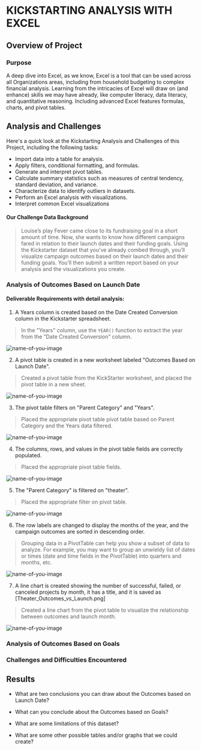 # KICKSTARTING ANALYSIS WITH EXCEL

## Overview of Project

### Purpose
A deep dive into Excel, as we know, Excel is a tool that can be used across all Organizations areas, including from household budgeting to complex financial analysis. 
Learning from the intricacies of Excel will draw on (and enhance) skills we may have already, like computer literacy, data literacy, and quantitative reasoning. 
Including advanced Excel features formulas, charts, and pivot tables. 

## Analysis and Challenges
Here's a quick look at the Kickstarting Analysis and Challenges of this Project, including the following tasks:

- Import data into a table for analysis.
- Apply filters, conditional formatting, and formulas.
- Generate and interpret pivot tables.
- Calculate summary statistics such as measures of central tendency, standard deviation, and variance.
- Characterize data to identify outliers in datasets.
- Perform an Excel analysis with visualizations.
- Interpret common Excel visualizations

#### Our Challenge Data Background
> Louise’s play Fever came close to its fundraising goal in a short amount of time. Now, she wants to know how different campaigns fared in relation to their launch dates and their funding goals. Using the Kickstarter dataset that you’ve already combed through, you’ll visualize campaign outcomes based on their launch dates and their funding goals. You’ll then submit a written report based on your analysis and the visualizations you create.

### Analysis of Outcomes Based on Launch Date
 
#### Deliverable Requirements with detail analysis:
1. A Years column is created based on the Date Created Conversion column in the Kickstarter spreadsheet.

> In the "Years" column, use the `YEAR()` function to extract the year from the “Date Created Conversion” column.

![name-of-you-image](https://github.com/emmanuelmartinezs/kickstarter-analysis/blob/master/A%20Years%20column%20is%20created.PNG?raw=true)


2. A pivot table is created in a new worksheet labeled "Outcomes Based on Launch Date".

> Created a pivot table from the KickStarter worksheet, and placed the pivot table in a new sheet.

![name-of-you-image](https://github.com/emmanuelmartinezs/kickstarter-analysis/blob/master/Pivot%20Table%20for%20Outcomes%20Based%20on%20Launch%20Date.PNG?raw=true)


3. The pivot table filters on "Parent Category" and "Years".

> Placed the appropriate pivot table pivot table based on Parent Category and the Years data filtered.

![name-of-you-image](https://github.com/emmanuelmartinezs/kickstarter-analysis/blob/master/Pivot%20table%20filters%20on%20Parent%20Category%20and%20Years.PNG?raw=true)


4. The columns, rows, and values in the pivot table fields are correctly populated.

> Placed the appropriate pivot table fields.

![name-of-you-image](https://github.com/emmanuelmartinezs/kickstarter-analysis/blob/master/A%20Years%20column%20is%20created.PNG?raw=true)


5. The "Parent Category" is filtered on "theater".

> Placed the appropriate filter on pivot table.

![name-of-you-image](https://github.com/emmanuelmartinezs/kickstarter-analysis/blob/master/Filtered%20on%20Theater.PNG?raw=true)


6. The row labels are changed to display the months of the year, and the campaign outcomes are sorted in descending order.

> Grouping data in a PivotTable can help you show a subset of data to analyze. For example, you may want to group an unwieldy list of dates or times (date and time fields in the PivotTable) into quarters and months, etc.

![name-of-you-image](https://github.com/emmanuelmartinezs/kickstarter-analysis/blob/master/Month%20on%20Row%20and%20Outcomes%20in%20descending.PNG?raw=true)


7. A line chart is created showing the number of successful, failed, or canceled projects by month, it has a title, and it is saved as [Theater_Outcomes_vs_Launch.png]

> Created a line chart from the pivot table to visualize the relationship between outcomes and launch month.

![name-of-you-image](https://github.com/emmanuelmartinezs/kickstarter-analysis/blob/master/Theater_Outcomes_vs_Launch.PNG?raw=true)



### Analysis of Outcomes Based on Goals

### Challenges and Difficulties Encountered

## Results

- What are two conclusions you can draw about the Outcomes based on Launch Date?

- What can you conclude about the Outcomes based on Goals?

- What are some limitations of this dataset?

- What are some other possible tables and/or graphs that we could create?


